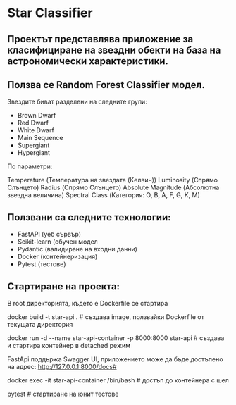 # Star Classifier

## Проектът представлява приложение за класифициране на звездни обекти на база на астрономически характеристики.
## Ползва се Random Forest Classifier модел.

Звездите биват разделени на следните групи:

- Brown Dwarf
- Red Dwarf
- White Dwarf
- Main Sequence
- Supergiant
- Hypergiant

По параметри:

Temperature (Температура на звездата (Kелвин))
Luminosity (Спрямо Слънцето)
Radius (Спрямо Слънцето)
Absolute Magnitude (Абсолютна звездна величина)
Spectral Class (Категория: O, B, A, F, G, K, M)

## Ползвани са следните технологии:

- FastAPI (уеб сървър)
- Scikit-learn (обучен модел
- Pydantic (валидиране на входни данни)
- Docker (контейнеризация)
- Pytest (тестове)

## Стартиране на проекта:

В root директорията, където е Dockerfile  се стартира

docker build -t star-api . # създава image, ползвайки Dockerfile от текущата директория

docker run -d --name star-api-container -p 8000:8000 star-api # създава и стартира контейнер в detached режим

FastApi поддържа Swagger UI, приложението може да бъде достъпено на адрес: http://127.0.0.1:8000/docs#

docker exec -it star-api-container /bin/bash # достъп до контейнера с шел

pytest # стартиране на юнит тестове



